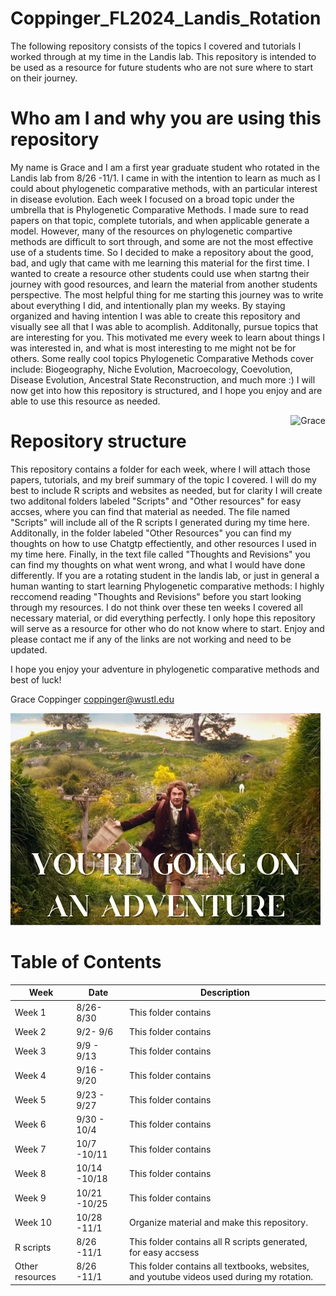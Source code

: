 # Coppinger_FL2024_Landis_Rotation
The following repository consists of the topics I covered and tutorials I worked through at my time in the Landis lab. This repository is intended to be used as a resource for future students who are not sure where to start on their journey.

# Who am I and why you are using this repository
My name is Grace and I am a first year graduate student who rotated in the Landis lab from 8/26 -11/1. I came in with the intention to learn as much as I could about phylogenetic comparative methods, with an particular interest in disease evolution. Each week I focused on a broad topic under the umbrella that is Phylogenetic Comparative Methods. I made sure to read papers on that topic, complete tutorials, and when applicable generate a model. However, many of the resources on phylogenetic compartive methods are difficult to sort through, and some are not the most effective use of a students time. So I decided to make a repository about the good, bad, and ugly that came with me learning this material for the first time. I wanted to create a resource other students could use when startng their journey with good resources, and learn the material from another students perspective. The most helpful thing for me starting this journey was to write about everything I did, and intentionally plan my weeks. By staying organized and having intention I was able to create this repository and visually see all that I was able to acomplish. Additonally, pursue topics that are interesting for you. This motivated me every week to learn about things I was interested in, and what is most interesting to me might not be for others. Some really cool topics Phylogenetic Comparative Methods cover include: Biogeography, Niche Evolution, Macroecology, Coevolution, Disease Evolution, Ancestral State Reconstruction, and much more :) I will now get into how this repository is structured, and I hope you enjoy and are able to use this resource as needed.
<div style="float: right; margin: 0 0 10px 10px;">
    <img src="Other_resources/Grace.png" alt="Grace" style="width: 200px;"/>
</div>

# Repository structure
This repository contains a folder for each week, where I will attach those papers, tutorials, and my breif summary of the topic I covered. I will do my best to include R scripts and websites as needed, but for clarity I will create two additonal folders labeled "Scripts" and "Other resources" for easy accses, where you can find that material as needed. The file named "Scripts" will include all of the R scripts I generated during my time here. Additonally, in the folder labeled "Other Resources" you can find my thoughts on how to use Chatgtp effectiently, and other resources I used in my time here. Finally, in the text file called "Thoughts and Revisions" you can find my thoughts on what went wrong, and what I would have done differently. If you are a rotating student in the landis lab, or just in general a human wanting to start learning Phylogenetic comparative methods: I highly reccomend reading "Thoughts and Revisions" before you start looking through my resources. I do not think over these ten weeks I covered all necessary material, or did everything perfectly. I only hope this repository will serve as a resource for other who do not know where to start. Enjoy and please contact me if any of the links are not working and need to be updated.

I hope you enjoy your adventure in phylogenetic comparative methods and best of luck!

Grace Coppinger
coppinger@wustl.edu

![Adventure](/Other_resources/Adventure.png)
# Table of Contents

<center>

| Week | Date | Description |
|-------|------------|-------------|
| Week 1        | 8/26- 8/30 | This folder contains |
| Week 2        | 9/2- 9/6 | This folder contains |
| Week 3        | 9/9 - 9/13 | This folder contains |
| Week 4        | 9/16 - 9/20 | This folder contains |
| Week 5        | 9/23 - 9/27 | This folder contains |
| Week 6        | 9/30 - 10/4 | This folder contains |
| Week 7        | 10/7 -10/11 | This folder contains |
| Week 8        | 10/14 -10/18 | This folder contains |
| Week 9        | 10/21 -10/25 | This folder contains |
| Week 10       | 10/28 -11/1 | Organize material and make this repository. |
| R scripts        | 8/26 -11/1 | This folder contains all R scripts generated, for easy accsess|
| Other resources        | 8/26 -11/1 | This folder contains all textbooks, websites, and youtube videos used during my rotation.|
</center>
